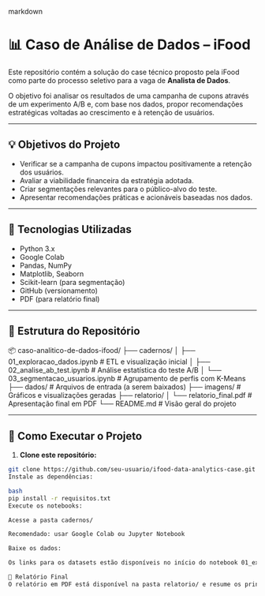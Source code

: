 markdown
# 📊 Caso de Análise de Dados – iFood

Este repositório contém a solução do case técnico proposto pela iFood como parte do processo seletivo para a vaga de **Analista de Dados**.

O objetivo foi analisar os resultados de uma campanha de cupons através de um experimento A/B e, com base nos dados, propor recomendações estratégicas voltadas ao crescimento e à retenção de usuários.

---

## 💡 Objetivos do Projeto

- Verificar se a campanha de cupons impactou positivamente a retenção dos usuários.
- Avaliar a viabilidade financeira da estratégia adotada.
- Criar segmentações relevantes para o público-alvo do teste.
- Apresentar recomendações práticas e acionáveis baseadas nos dados.

---

## 🧰 Tecnologias Utilizadas

- Python 3.x  
- Google Colab  
- Pandas, NumPy  
- Matplotlib, Seaborn  
- Scikit-learn (para segmentação)  
- GitHub (versionamento)  
- PDF (para relatório final)

---

## 📁 Estrutura do Repositório

📦 caso-analitico-de-dados-ifood/ ├── cadernos/ │ ├── 01_exploracao_dados.ipynb # ETL e visualização inicial │ ├── 02_analise_ab_test.ipynb # Análise estatística do teste A/B │ └── 03_segmentacao_usuarios.ipynb # Agrupamento de perfis com K-Means ├── dados/ # Arquivos de entrada (a serem baixados) ├── imagens/ # Gráficos e visualizações geradas ├── relatorio/ │ └── relatorio_final.pdf # Apresentação final em PDF └── README.md # Visão geral do projeto


---

## 🚀 Como Executar o Projeto

1. **Clone este repositório:**
```bash
git clone https://github.com/seu-usuario/ifood-data-analytics-case.git
Instale as dependências:

bash
pip install -r requisitos.txt
Execute os notebooks:

Acesse a pasta cadernos/

Recomendado: usar Google Colab ou Jupyter Notebook

Baixe os dados:

Os links para os datasets estão disponíveis no início do notebook 01_exploracao_dados.ipynb.

📝 Relatório Final
O relatório em PDF está disponível na pasta relatorio/ e resume os principais insights do projeto, recomendações de negócio e próximos passos — em linguagem acessível a lideranças não técnicas.
